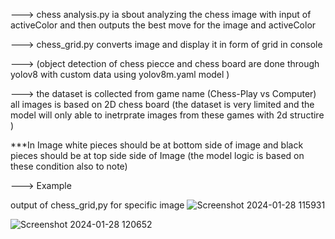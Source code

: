 ---> chess analysis.py  ia sbout analyzing the chess image with input of activeColor and then outputs the best move for the image and activeColor

---> chess_grid.py converts image and display it in form of grid in console 

---> (object detection of chess piecce and chess board  are done through yolov8 with custom data using yolov8m.yaml model )


---> the dataset is collected from game name (Chess-Play vs Computer) all images is based on 2D chess board (the dataset is very limited and the model will only able to inetrprate images from these games with 2d structire )

***In Image white pieces should be at bottom side of image and black pieces should be at top side side of Image (the model logic is based on these condition also to note)



---> Example

output of chess_grid,py for specific image
![Screenshot 2024-01-28 115931](https://github.com/nis12ram/Chess_Analysis_Computer_vision/assets/145199311/7fb40bab-146f-41e2-a667-93be1a00ef5b)

![Screenshot 2024-01-28 120652](https://github.com/nis12ram/Chess_Analysis_Computer_vision/assets/145199311/0bc57d53-f799-45d6-b7ad-b490c4a35cdb)
